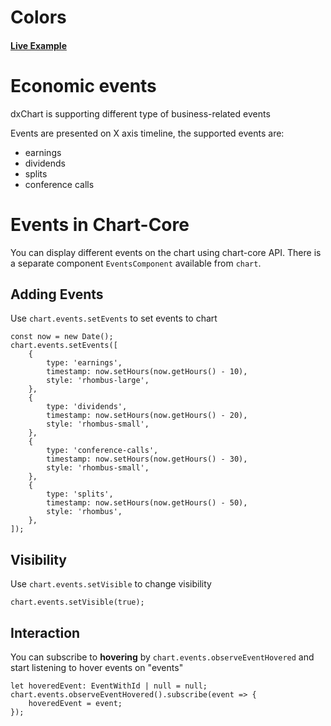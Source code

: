 # Colors

#### <!--CSB_LINK-->[Live Example](https://codesandbox.io/s/2jz2df)<!--/CSB_LINK-->

# Economic events

dxChart is supporting different type of business-related events

Events are presented on X axis timeline, the supported events are:

-   earnings
-   dividends
-   splits
-   conference calls

# Events in Chart-Core

You can display different events on the chart using chart-core API.
There is a separate component `EventsComponent` available from `chart`.

## Adding Events

Use `chart.events.setEvents` to set events to chart

```
const now = new Date();
chart.events.setEvents([
	{
		type: 'earnings',
		timestamp: now.setHours(now.getHours() - 10),
		style: 'rhombus-large',
	},
	{
		type: 'dividends',
		timestamp: now.setHours(now.getHours() - 20),
		style: 'rhombus-small',
	},
	{
		type: 'conference-calls',
		timestamp: now.setHours(now.getHours() - 30),
		style: 'rhombus-small',
	},
	{
		type: 'splits',
		timestamp: now.setHours(now.getHours() - 50),
		style: 'rhombus',
	},
]);
```

## Visibility

Use `chart.events.setVisible` to change visibility
```
chart.events.setVisible(true);
```

## Interaction

You can subscribe to **hovering** by `chart.events.observeEventHovered` and start listening to hover events on "events"

```
let hoveredEvent: EventWithId | null = null;
chart.events.observeEventHovered().subscribe(event => {
	hoveredEvent = event;
});
```
